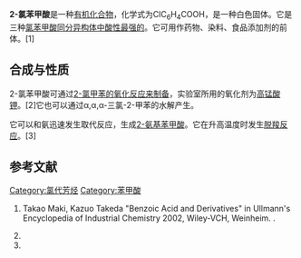 **2-氯苯甲酸**是一种[有机化合物](../Page/有机化合物.md "wikilink")，化学式为ClC<sub>6</sub>H<sub>4</sub>COOH，是一种白色固体。它是三种[氯苯甲酸同分异构体中酸性最强的](https://zh.wikipedia.org/wiki/氯苯甲酸 "wikilink")。它可用作药物、染料、食品添加剂的前体。\[1\]

## 合成与性质

2-氯苯甲酸可通过[2-氯甲苯的](https://zh.wikipedia.org/wiki/2-氯甲苯 "wikilink")[氧化反应来制备](https://zh.wikipedia.org/wiki/氧化反应 "wikilink")，实验室所用的氧化剂为[高锰酸钾](../Page/高锰酸钾.md "wikilink")。\[2\]它也可以通过α,α,α-三氯-2-甲苯的水解产生。

它可以和氨迅速发生取代反应，生成[2-氨基苯甲酸](../Page/邻氨基苯甲酸.md "wikilink")。它在升高温度时发生[脱羧反应](../Page/脱羧反应.md "wikilink")。\[3\]

## 参考文献

<references/>

[Category:氯代芳烃](https://zh.wikipedia.org/wiki/Category:氯代芳烃 "wikilink")
[Category:苯甲酸](https://zh.wikipedia.org/wiki/Category:苯甲酸 "wikilink")

1.  Takao Maki, Kazuo Takeda "Benzoic Acid and Derivatives" in Ullmann's
    Encyclopedia of Industrial Chemistry 2002, Wiley-VCH, Weinheim. .

2.

3.
